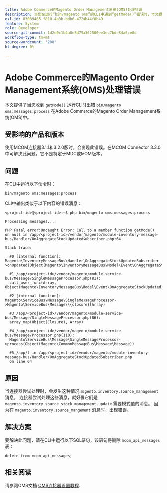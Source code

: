 ```yaml
---
title: Adobe Commerce的Magento Order Management系统(OMS)处理错误
description: 当您在运行“bin/magento oms”的CLI中遇到“getMode()”错误时，本文提供了此问题的解决方案:messages:Adobe Commerce的Magento Order Management系统(OMS)中的process`。
exl-id: 83089465-f810-4a3b-bdb6-4720b44f0b49
feature: System
role: Developer
source-git-commit: 1d2e0c1b4a8e3d79a362500ee3ec7bde84a6ce0d
workflow-type: tm+mt
source-wordcount: '208'
ht-degree: 0%

---
```


# Adobe Commerce的Magento Order Management系统(OMS)处理错误

本文提供了当您收到 `getMode()` 运行CLI时出错 `bin/magento oms:messages:process` 在Adobe Commerce的Magento Order Management系统(OMS)中。

## 受影响的产品和版本

使用MCOM连接器3.1.1和3.2.0版时，会出现此错误。在MCOM Connector 3.3.0中可解决此问题。它不是特定于MDC或MOM版本。

## 问题

在CLI中运行以下命令时：

`bin/magento oms:messages:process`

CLI中输出类似于以下内容的错误消息：

```
<project-id>@<project-id>:~$ php bin/magento oms:messages:process

Processing messages...

PHP Fatal error:Uncaught Error: Call to a member function getMode()
on null in /app/<project-id>/vendor/magento/module-inventory-message-bus/Handler/OnAggregateStockUpdatedSubscriber.php:64

Stack trace:

  #0 [internal function]: Magento\InventoryMessageBus\Handler\OnAggregateStockUpdatedSubscriber->onUpdated(Object(Magento\InventoryMessageBus\Model\Event\OnAggregateStockUpdated))

  #1 /app/<project-id>/vendor/magento/module-service-bus/Message/SingleMessageProcessor.php(81):
  call_user_func(Array, Object(Magento\InventoryMessageBus\Model\Event\OnAggregateStockUpdated))

  #2 [internal function]: Magento\ServiceBus\Message\SingleMessageProcessor->Magento\ServiceBus\Message\\{closure}(Array)

  #3 /app/<project-id>/vendor/magento/module-service-bus/Message/SingleMessageProcessor.php(86):
  array_map(Object(Closure), Array)

  #4 /app/<project-id>/vendor/magento/module-service-bus/Message/Processor.php(110):
  Magento\ServiceBus\Message\SingleMessageProcessor->process(Object(Magento\CommonMessageBus\Message\Message))

  #5 /app/t in /app/<project-id>/vendor/magento/module-inventory-message-bus/Handler/OnAggregateStockUpdatedSubscriber.php
  on line 64
```

## 原因

当连接器尝试处理时，会发生这种情况 `magento.inventory.source_management` 消息。 连接器尝试处理这些消息，就好像它们是 `magento.inventory.source_stock_management.update` 需要模式值的消息。 因为在 `magento.inventory.source_mangement` 消息时，出现错误。

## 解决方案

要解决此问题，请在CLI中运行以下SQL语句，该语句将删除 `mcom_api_messages` 表：

`delete from mcom_api_messages;`

## 相关阅读

请参阅OMS文档 [OMS连接器设置教程](https://omsdocs.magento.com/en/integration/connector/setup-tutorial/).
